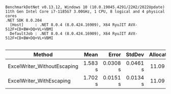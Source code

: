 ```

BenchmarkDotNet v0.13.12, Windows 10 (10.0.19045.4291/22H2/2022Update)
11th Gen Intel Core i7-1185G7 3.00GHz, 1 CPU, 8 logical and 4 physical cores
.NET SDK 8.0.204
  [Host]     : .NET 8.0.4 (8.0.424.16909), X64 RyuJIT AVX-512F+CD+BW+DQ+VL+VBMI
  DefaultJob : .NET 8.0.4 (8.0.424.16909), X64 RyuJIT AVX-512F+CD+BW+DQ+VL+VBMI


```
| Method                      | Mean    | Error    | StdDev   | Allocated |
|---------------------------- |--------:|---------:|---------:|----------:|
| ExcelWriter_WithoutEscaping | 1.583 s | 0.0308 s | 0.0461 s |  11.09 KB |
| ExcelWriter_WithEscaping    | 1.702 s | 0.0151 s | 0.0134 s |  11.09 KB |
